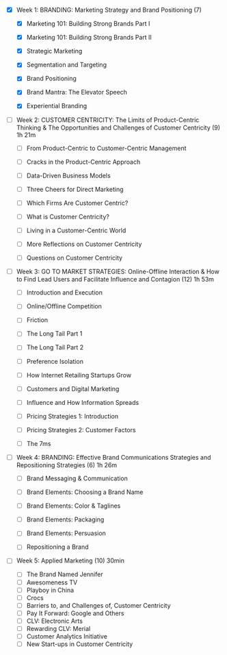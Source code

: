 - [x] Week 1: BRANDING: Marketing Strategy and Brand Positioning (7)

  - [x] Marketing 101: Building Strong Brands Part I 

  - [x] Marketing 101: Building Strong Brands Part II

  - [x] Strategic Marketing

  - [x] Segmentation and Targeting

  - [x] Brand Positioning

  - [x] Brand Mantra: The Elevator Speech

  - [x] Experiential Branding

- [ ] Week 2: CUSTOMER CENTRICITY: The Limits of Product-Centric Thinking & The Opportunities and Challenges of Customer Centricity (9) 1h 21m

  - [ ] From Product-Centric to Customer-Centric Management

  - [ ] Cracks in the Product-Centric Approach

  - [ ] Data-Driven Business Models

  - [ ] Three Cheers for Direct Marketing

  - [ ] Which Firms Are Customer Centric?

  - [ ] What is Customer Centricity?

  - [ ] Living in a Customer-Centric World

  - [ ] More Reflections on Customer Centricity

  - [ ] Questions on Customer Centricity

- [ ] Week 3: GO TO MARKET STRATEGIES: Online-Offline Interaction & How to Find Lead Users and Facilitate Influence and Contagion (12) 1h 53m

  - [ ] Introduction and Execution

  - [ ] Online/Offline Competition

  - [ ] Friction

  - [ ] The Long Tail Part 1

  - [ ] The Long Tail Part 2

  - [ ] Preference Isolation

  - [ ] How Internet Retailing Startups Grow

  - [ ] Customers and Digital Marketing

  - [ ] Influence and How Information Spreads

  - [ ] Pricing Strategies 1: Introduction

  - [ ] Pricing Strategies 2: Customer Factors

  - [ ] The 7ms

- [ ] Week 4: BRANDING: Effective Brand Communications Strategies and Repositioning Strategies (6) 1h 26m

  - [ ] Brand Messaging & Communication

  - [ ] Brand Elements: Choosing a Brand Name

  - [ ] Brand Elements: Color & Taglines

  - [ ] Brand Elements: Packaging

  - [ ] Brand Elements: Persuasion

  - [ ] Repositioning a Brand

- [ ] Week 5: Applied Marketing (10) 30min

  - [ ] The Brand Named Jennifer
  - [ ] Awesomeness TV
  - [ ] Playboy in China
  - [ ] Crocs
  - [ ] Barriers to, and Challenges of, Customer Centricity
  - [ ] Pay It Forward: Google and Others
  - [ ] CLV: Electronic Arts
  - [ ] Rewarding CLV: Merial
  - [ ] Customer Analytics Initiative
  - [ ] New Start-ups in Customer Centricity